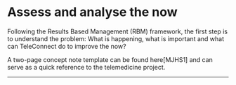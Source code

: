 # Assess and analyse the now

Following the Results Based Management (RBM) framework, the first step is to understand the problem: What is happening, what is important and what can TeleConnect do to improve the now?

A two-page concept note template can be found here\[MJHS1]  and can serve as a quick reference to the telemedicine project.

***
